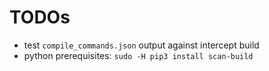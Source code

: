 # TODOs

- test `compile_commands.json` output against intercept build
- python prerequisites: `sudo -H pip3 install scan-build`